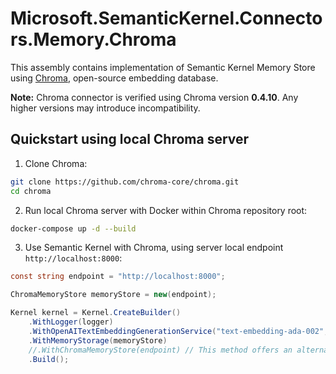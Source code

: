 # Microsoft.SemanticKernel.Connectors.Memory.Chroma

This assembly contains implementation of Semantic Kernel Memory Store using [Chroma](https://docs.trychroma.com/), open-source embedding database.

**Note:** Chroma connector is verified using Chroma version **0.4.10**. Any higher versions may introduce incompatibility.

## Quickstart using local Chroma server

1. Clone Chroma:

```bash
git clone https://github.com/chroma-core/chroma.git
cd chroma
```

2. Run local Chroma server with Docker within Chroma repository root:

```bash
docker-compose up -d --build
```

3. Use Semantic Kernel with Chroma, using server local endpoint `http://localhost:8000`:
```csharp
const string endpoint = "http://localhost:8000";

ChromaMemoryStore memoryStore = new(endpoint);

Kernel kernel = Kernel.CreateBuilder()
    .WithLogger(logger)
    .WithOpenAITextEmbeddingGenerationService("text-embedding-ada-002", "OPENAI_API_KEY")
    .WithMemoryStorage(memoryStore)
    //.WithChromaMemoryStore(endpoint) // This method offers an alternative approach to registering Chroma memory store.
    .Build();
```
